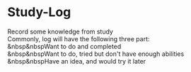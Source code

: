 # Study-Log
Record some knowledge from study<br />
Commonly, log will have the following three part:<br />
  &nbsp&nbspWant to do and completed<br />
  &nbsp&nbspWant to do, tried but don't have enough abilities<br />
  &nbsp&nbspHave an idea, and would try it later<br />
 
